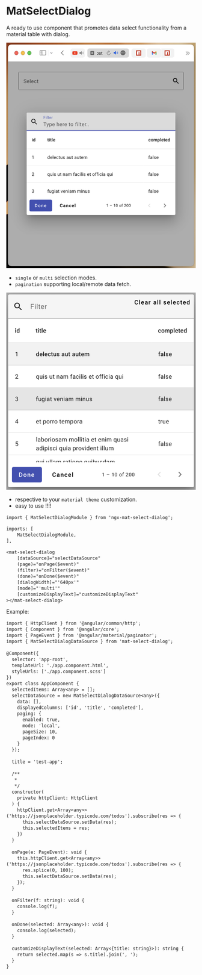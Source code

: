 # MatSelectDialog

A ready to use component that promotes data select functionality from a material table with dialog.

![alt text](https://github.com/oktykrk/angular-material/blob/main/images/3.png?raw=true)

- `single` or `multi` selection modes.
- `pagination` supporting local/remote data fetch.

![alt text](https://github.com/oktykrk/angular-material/blob/main/images/4.png?raw=true)

- respective to your `material theme` customization.
- easy to use !!!!

```
import { MatSelectDialogModule } from 'ngx-mat-select-dialog';
```

```
imports: [
    MatSelectDialogModule,
],
```

```
<mat-select-dialog 
    [dataSource]="selectDataSource" 
    (page)="onPage($event)" 
    (filter)="onFilter($event)" 
    (done)="onDone($event)" 
    [dialogWidth]="'640px'" 
    [mode]="'multi'" 
    [customizeDisplayText]="customizeDisplayText"
></mat-select-dialog>
```
Example:
```
import { HttpClient } from '@angular/common/http';
import { Component } from '@angular/core';
import { PageEvent } from '@angular/material/paginator';
import { MatSelectDialogDataSource } from 'mat-select-dialog';

@Component({
  selector: 'app-root',
  templateUrl: './app.component.html',
  styleUrls: ['./app.component.scss']
})
export class AppComponent {
  selectedItems: Array<any> = [];
  selectDataSource = new MatSelectDialogDataSource<any>({
    data: [],
    displayedColumns: ['id', 'title', 'completed'],
    paging: {
      enabled: true,
      mode: 'local',
      pageSize: 10,
      pageIndex: 0
    }
  });

  title = 'test-app';

  /**
   *
   */
  constructor(
    private httpClient: HttpClient
  ) {
    httpClient.get<Array<any>>('https://jsonplaceholder.typicode.com/todos').subscribe(res => {
      this.selectDataSource.setData(res);
      this.selectedItems = res;
    })
  }

  onPage(e: PageEvent): void {
    this.httpClient.get<Array<any>>('https://jsonplaceholder.typicode.com/todos').subscribe(res => {
      res.splice(0, 100);
      this.selectDataSource.setData(res);
    });
  }

  onFilter(f: string): void {
    console.log(f);
  }

  onDone(selected: Array<any>): void {
    console.log(selected);
  }

  customizeDisplayText(selected: Array<{title: string}>): string {
    return selected.map(s => s.title).join(', ');
  }
}

```